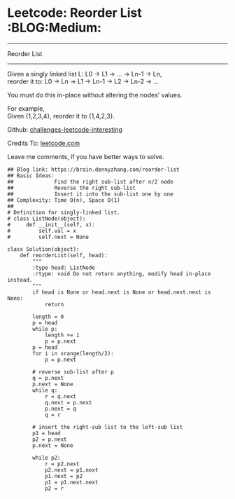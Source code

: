 # Leetcode: Reorder List     :BLOG:Medium:


---

Reorder List  

---

Given a singly linked list L: L0 -> L1 -> &#x2026; -> Ln-1 -> Ln,  
reorder it to: L0 -> Ln -> L1 -> Ln-1 -> L2 -> Ln-2 -> &#x2026;  

You must do this in-place without altering the nodes' values.  

For example,  
Given {1,2,3,4}, reorder it to {1,4,2,3}.  

Github: [challenges-leetcode-interesting](https://github.com/DennyZhang/challenges-leetcode-interesting/tree/master/reorder-list)  

Credits To: [leetcode.com](https://leetcode.com/problems/reorder-list/description/)  

Leave me comments, if you have better ways to solve.  

    ## Blog link: https://brain.dennyzhang.com/reorder-list
    ## Basic Ideas:
    ##             Find the right sub-list after n/2 node
    ##             Reverse the right sub-list
    ##             Insert it into the sub-list one by one
    ## Complexity: Time O(n), Space O(1)
    ##
    # Definition for singly-linked list.
    # class ListNode(object):
    #     def __init__(self, x):
    #         self.val = x
    #         self.next = None
    
    class Solution(object):
        def reorderList(self, head):
            """
            :type head: ListNode
            :rtype: void Do not return anything, modify head in-place instead.
            """
            if head is None or head.next is None or head.next.next is None:
                return
    
            length = 0
            p = head
            while p:
                length += 1
                p = p.next
            p = head
            for i in xrange(length/2):
                p = p.next
    
            # reverse sub-list after p
            q = p.next
            p.next = None
            while q:
                r = q.next
                q.next = p.next
                p.next = q
                q = r
    
            # insert the right-sub list to the left-sub list
            p1 = head
            p2 = p.next
            p.next = None
    
            while p2:
                r = p2.next
                p2.next = p1.next
                p1.next = p2
                p1 = p1.next.next
                p2 = r